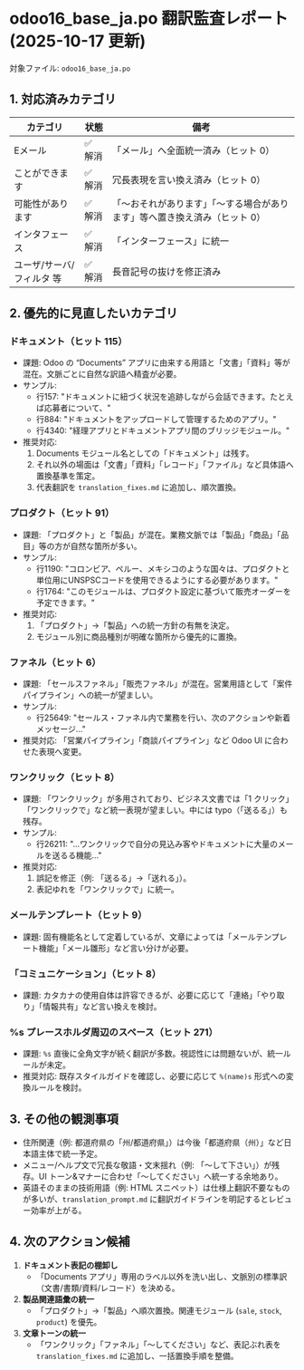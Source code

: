 # odoo16_base_ja.po 翻訳監査レポート (2025-10-17 更新)

対象ファイル: `odoo16_base_ja.po`

## 1. 対応済みカテゴリ
| カテゴリ | 状態 | 備考 |
| --- | --- | --- |
| Eメール | ✅ 解消 | 「メール」へ全面統一済み（ヒット 0） |
| ことができます | ✅ 解消 | 冗長表現を言い換え済み（ヒット 0） |
| 可能性があります | ✅ 解消 | 「〜おそれがあります」「〜する場合があります」等へ置き換え済み（ヒット 0） |
| インタフェース | ✅ 解消 | 「インターフェース」に統一 |
| ユーザ/サーバ/フィルタ 等 | ✅ 解消 | 長音記号の抜けを修正済み |

## 2. 優先的に見直したいカテゴリ

### ドキュメント（ヒット 115）
- 課題: Odoo の “Documents” アプリに由来する用語と「文書」「資料」等が混在。文脈ごとに自然な訳語へ精査が必要。
- サンプル:
  - 行157: "ドキュメントに紐づく状況を追跡しながら会話できます。たとえば応募者について、"
  - 行884: "ドキュメントをアップロードして管理するためのアプリ。"
  - 行4340: "経理アプリとドキュメントアプリ間のブリッジモジュール。"
- 推奨対応:  
  1. Documents モジュール名としての「ドキュメント」は残す。  
  2. それ以外の場面は「文書」「資料」「レコード」「ファイル」など具体語へ置換基準を策定。  
  3. 代表翻訳を `translation_fixes.md` に追加し、順次置換。

### プロダクト（ヒット 91）
- 課題: 「プロダクト」と「製品」が混在。業務文脈では「製品」「商品」「品目」等の方が自然な箇所が多い。
- サンプル:
  - 行1190: "コロンビア、ペルー、メキシコのような国々は、プロダクトと単位用にUNSPSCコードを使用できるようにする必要があります。"
  - 行1764: "このモジュールは、プロダクト設定に基づいて販売オーダーを予定できます。"
- 推奨対応:
  1. 「プロダクト」→「製品」への統一方針の有無を決定。  
  2. モジュール別に商品種別が明確な箇所から優先的に置換。

### ファネル（ヒット 6）
- 課題: 「セールスファネル」「販売ファネル」が混在。営業用語として「案件パイプライン」への統一が望ましい。
- サンプル:
  - 行25649: "セールス・ファネル内で業務を行い、次のアクションや新着メッセージ…"
- 推奨対応: 「営業パイプライン」「商談パイプライン」など Odoo UI に合わせた表現へ変更。

### ワンクリック（ヒット 8）
- 課題: 「ワンクリック」が多用されており、ビジネス文書では「1 クリック」「ワンクリックで」など統一表現が望ましい。中には typo（「送るる」）も残存。
- サンプル:
  - 行26211: "…ワンクリックで自分の見込み客やドキュメントに大量のメールを送るる機能…"
- 推奨対応:  
  1. 誤記を修正（例: 「送るる」→「送れる」）。  
  2. 表記ゆれを「ワンクリックで」に統一。

### メールテンプレート（ヒット 9）
- 課題: 固有機能名として定着しているが、文章によっては「メールテンプレート機能」「メール雛形」など言い分けが必要。

### 「コミュニケーション」（ヒット 8）
- 課題: カタカナの使用自体は許容できるが、必要に応じて「連絡」「やり取り」「情報共有」など言い換えを検討。

### %s プレースホルダ周辺のスペース（ヒット 271）
- 課題: `%s` 直後に全角文字が続く翻訳が多数。視認性には問題ないが、統一ルールが未定。  
- 推奨対応: 既存スタイルガイドを確認し、必要に応じて `%(name)s` 形式への変換ルールを検討。

## 3. その他の観測事項
- 住所関連（例: 都道府県の「州/都道府県」）は今後「都道府県（州）」など日本語主体で統一予定。
- メニュー/ヘルプ文で冗長な敬語・文末揺れ（例: 「〜して下さい」）が残存。UI トーン&マナーに合わせ「〜してください」へ統一する余地あり。
- 英語そのままの技術用語（例: HTML スニペット）は仕様上翻訳不要なものが多いが、`translation_prompt.md` に翻訳ガイドラインを明記するとレビュー効率が上がる。

## 4. 次のアクション候補
1. **ドキュメント表記の棚卸し**  
   - 「Documents アプリ」専用のラベル以外を洗い出し、文脈別の標準訳（文書/書類/資料/レコード）を決める。
2. **製品関連語彙の統一**  
   - 「プロダクト」→「製品」へ順次置換。関連モジュール (`sale`, `stock`, `product`) を優先。
3. **文章トーンの統一**  
   - 「ワンクリック」「ファネル」「〜してください」など、表記ぶれ表を `translation_fixes.md` に追加し、一括置換手順を整備。
